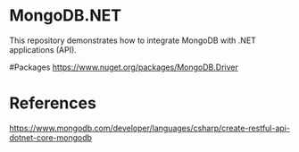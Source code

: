 # MongoDB.NET
This repository demonstrates how to integrate MongoDB with .NET applications (API).



#Packages 
https://www.nuget.org/packages/MongoDB.Driver

# References
https://www.mongodb.com/developer/languages/csharp/create-restful-api-dotnet-core-mongodb
